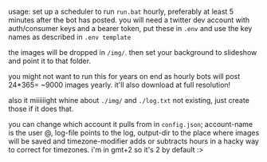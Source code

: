 usage: 
set up a scheduler to run `run.bat` hourly, preferably at least 5 minutes after the bot has posted. 
you will need a twitter dev account with auth/consumer keys and a bearer token, put these in `.env` and use the key names as described in `.env template`

the images will be dropped in `/img/`. then set your background to slideshow and point it to that folder. 

you might not want to run this for years on end as hourly bots will post 24*365= ~9000 images yearly. 
it'll also download at full resolution! 

also it miiiiiight whine about `./img/`  and `./log.txt` not existing, just create those if it does that. 


you can change which account it pulls from in `config.json`; account-name is the user @, log-file points to the log, output-dir to the place where images will be saved and timezone-modifier adds or subtracts hours in a hacky way to correct for timezones. i'm in gmt+2 so it's 2 by default :>